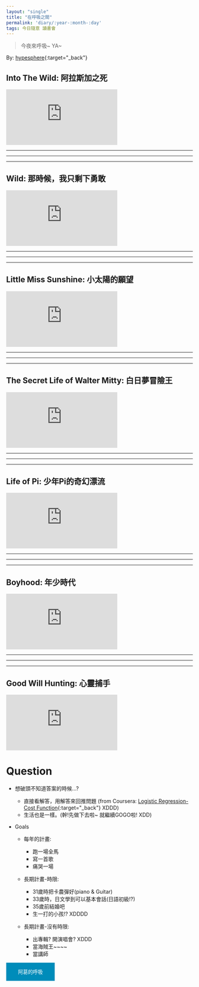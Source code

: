 ```yaml
---
layout: "single"
title: "在呼吸之間"
permalink: 'diary/:year-:month-:day'
tags: 今日隨意 讀書會
---
```


> 今夜來呼吸~ YA~

By: [hypesphere](https://www.hypesphere.com/news/12670){:target="_back"}

## Into The Wild: 阿拉斯加之死

<iframe src="https://www.youtube.com/embed/cl4cLEToPfc" frameborder="0" allow="accelerometer; autoplay; encrypted-media; gyroscope; picture-in-picture" allowfullscreen></iframe>


---
---
---

## Wild: 那時候，我只剩下勇敢

<iframe src="https://www.youtube.com/embed/WPhObB1ZWQA" frameborder="0" allow="accelerometer; autoplay; encrypted-media; gyroscope; picture-in-picture" allowfullscreen></iframe>


---
---
---

## Little Miss Sunshine: 小太陽的願望

<iframe src="https://www.youtube.com/embed/OGdxdb0af2M" frameborder="0" allow="accelerometer; autoplay; encrypted-media; gyroscope; picture-in-picture" allowfullscreen></iframe>


---
---
---

## The Secret Life of Walter Mitty: 白日夢冒險王

<iframe src="https://www.youtube.com/embed/NucJk8TxyRg" frameborder="0" allow="accelerometer; autoplay; encrypted-media; gyroscope; picture-in-picture" allowfullscreen></iframe>


---
---
---

## Life of Pi: 少年Pi的奇幻漂流

<iframe src="https://www.youtube.com/embed/avcJlsxUgo4" frameborder="0" allow="accelerometer; autoplay; encrypted-media; gyroscope; picture-in-picture" allowfullscreen></iframe>


---
---
---

## Boyhood: 年少時代

<iframe src="https://www.youtube.com/embed/mYFaghHyMKc" frameborder="0" allow="accelerometer; autoplay; encrypted-media; gyroscope; picture-in-picture" allowfullscreen></iframe>


---
---
---

## Good Will Hunting: 心靈捕手

<iframe  src="https://www.youtube.com/embed/qkmxbZTos6w" frameborder="0" allow="accelerometer; autoplay; encrypted-media; gyroscope; picture-in-picture" allowfullscreen></iframe>


# Question

- 想破頭不知道答案的時候...?

   - 直接看解答，用解答來回推問題 (from Coursera: [Logistic Regression-Cost Function](https://www.coursera.org/learn/machine-learning/lecture/1XG8G/cost-function){:target="_back"} XDDD)
   - 生活也是一樣。(幹!先做下去啦~ 就繼續GOGO啦! XDD)

- Goals 

   - 每年的計畫:
      - 跑一場全馬
      - 寫一首歌
      - 痛哭一場

   - 長期計畫-時限:
      - 31歲時把卡農彈好(piano & Guitar)
      - 33歲時，日文學到可以基本會話(日語初級!?)
      - 35歲前結婚吧
      - 生一打的小孩!? XDDDD

   - 長期計畫-沒有時限:
      - 出專輯? 開演唱會? XDDD
      - 當海賊王~~~~
      - 當講師

<script> 
function clickF(){
    document.getElementById("imgDiv").style.display = "block";
}

</script>

<div id='imgDiv' style="display: none">

<table>
   <tr>
      <td>
        <img src="https://i.imgur.com/Fiu2Wzx.jpg"/>
      </td>
   </tr>
   <tr>
      <td>
         <img src="https://i.imgur.com/ZdGovT8.jpg"/>
      </td>
   </tr>
</table>

</div>

<button 
 onclick="clickF()"
 style="background-color: #008CBA;
       border: none;
       padding: 15px 32px;
       color: white;
       cursor: pointer;
       ">阿葛的呼吸</button>